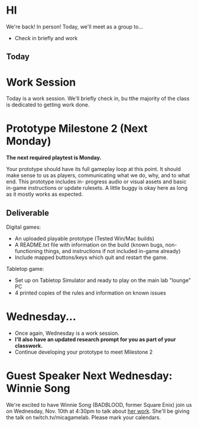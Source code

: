 # HI
We're back! In person! Today, we'll meet as a group to...
- Check in briefly and work


## Today
# Work Session

Today is a work session. We'll briefly check in, bu tthe majority of the class is dedicated to getting work done.

# Prototype Milestone 2 (Next Monday)
__The next required playtest is Monday.__

Your prototype should have its full gameplay loop at this point. It should make sense to us as players, communicating what we do, why, and to what end. This prototype includes in- progress audio or visual assets and basic in-game instructions or update rulesets. A little buggy is okay here as long as it mostly works as expected.

## Deliverable

Digital games:
- An uploaded playable prototype (Tested Win/Mac builds)
- A README.txt file with information on the build (known bugs, non-functioning things, and instructions if not included in-game already)
- Include mapped buttons/keys which quit and restart the game.

Tabletop game: 
- Set up on Tabletop Simulator and ready to play on the main lab "lounge" PC
- 4 printed copies of the rules and information on known issues

# Wednesday...
- Once again, Wednesday is a work session. 
- __I'll also have an updated research prompt for you as part of your classwork.__
- Continue developing your prototype to meet Milestone 2

# Guest Speaker Next Wednesday: Winnie Song
We're excited to have Winnie Song (BADBLOOD, former Square Enix) join us on Wednesday, Nov. 10th at 4:30pm to talk about [her work](https://wsong.me). She'll be giving the talk on twitch.tv/micagamelab. Please mark your calendars.